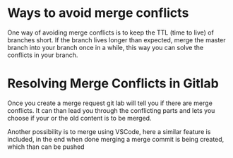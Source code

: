 

# Ways to avoid merge conflicts
One way of avoiding merge conflicts is to keep the TTL (time to live) of branches short. If the branch lives longer than expected, merge the master branch into your branch once in a while, this way you can solve the conflicts in your branch.

# Resolving Merge Conflicts in Gitlab
Once you create a merge request git lab will tell you if there are merge conflicts. It can than lead you through the conflicting parts and lets you choose if your or the old content is to be merged. 

Another possibility is to merge using VSCode, here a similar feature is included, in the end when done merging a merge commit is being created, which than can be pushed

